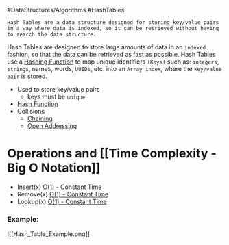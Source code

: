 #DataStructures/Algorithms #HashTables

```ad-summary
Hash Tables are a data structure designed for storing key/value pairs in a way where data is indexed, so it can be retrieved without having to search the data structure.
```


Hash Tables are designed to store large amounts of data in an `indexed` fashion, so that the data can be retrieved as fast as possible. Hash Tables use a [Hashing Function](Hash%20Function.md) to map unique identifiers `(Keys)` such as: `integers`, `strings`, names, words, `UUIDs`, etc. into an `Array index`, where the `key/value pair` is stored. 

- Used to store key/value pairs
	- keys must be `unique`
- [Hash Function](Hash%20Function.md)
- Collisions
	- [Chaining](Chaining.md)
	- [Open Addressing](Open%20Addressing.md)

# Operations and [[Time Complexity - Big O Notation]]

- Insert(x) [O(1) - Constant Time](Time%20Complexity%20-%20Big%20O%20Notation.md#O%201%20-%20Constant%20Time)
- Remove(x) [O(1) - Constant Time](Time%20Complexity%20-%20Big%20O%20Notation.md#O%201%20-%20Constant%20Time)
- Lookup(x) [O(1) - Constant Time](Time%20Complexity%20-%20Big%20O%20Notation.md#O%201%20-%20Constant%20Time)

### Example:
![[Hash_Table_Example.png]]
